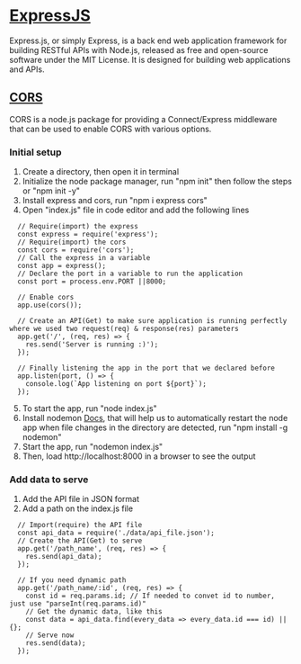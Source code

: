 # [ExpressJS](https://expressjs.com/en/starter/installing.html)

Express.js, or simply Express, is a back end web application framework for building RESTful APIs with Node.js, released as free and open-source software under the MIT License. It is designed for building web applications and APIs.

## [CORS](https://expressjs.com/en/resources/middleware/cors.html)

CORS is a node.js package for providing a Connect/Express middleware that can be used to enable CORS with various options.

### Initial setup

1. Create a directory, then open it in terminal
2. Initialize the node package manager, run "npm init" then follow the steps or "npm init -y"
3. Install express and cors, run "npm i express cors"
4. Open "index.js" file in code editor and add the following lines
```
  // Require(import) the express
  const express = require('express');
  // Require(import) the cors
  const cors = require('cors');
  // Call the express in a variable
  const app = express();
  // Declare the port in a variable to run the application
  const port = process.env.PORT ||8000;

  // Enable cors
  app.use(cors());

  // Create an API(Get) to make sure application is running perfectly where we used two request(req) & response(res) parameters
  app.get('/', (req, res) => {
    res.send('Server is running :)');
  });

  // Finally listening the app in the port that we declared before
  app.listen(port, () => {
    console.log(`App listening on port ${port}`);
  });
```
5. To start the app, run "node index.js"
6. Install nodemon [Docs](https://www.npmjs.com/package/nodemon), that will help us to automatically restart the node app when file changes in the directory are detected, run "npm install -g nodemon"
7. Start the app, run "nodemon index.js"
8. Then, load http://localhost:8000 in a browser to see the output

### Add data to serve

1. Add the API file in JSON format
2. Add a path on the index.js file
```
  // Import(require) the API file
  const api_data = require('./data/api_file.json');
  // Create the API(Get) to serve
  app.get('/path_name', (req, res) => {
    res.send(api_data);
  });

  // If you need dynamic path
  app.get('/path_name/:id', (req, res) => {
    const id = req.params.id; // If needed to convet id to number, just use "parseInt(req.params.id)"
    // Get the dynamic data, like this
    const data = api_data.find(every_data => every_data.id === id) || {};
    // Serve now
    res.send(data);
  });
```